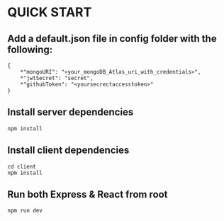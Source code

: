 # QUICK START

## Add a default.json file in config folder with the following:

```
{
    *"mongoURI": "<your_mongoDB_Atlas_uri_with_credentials>",
    *"jwtSecret": "secret",
    *"githubToken": "<yoursecrectaccesstoken>"
}

```

## Install server dependencies

```
npm install

```

## Install client dependencies

```
cd client
npm install

```

## Run both Express & React from root

```
npm run dev

```
